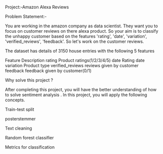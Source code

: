 Project:-Amazon Alexa Reviews


Problem Statement:-

You are working in the amazon company as data scientist. They want you to focus on customer reviews on there alexa product. So your aim is to classify the unhappy customer based on the features 'rating', 'date', 'variation', 'verified_reviews', 'feedback'. So let's work on the customer reviews.

The dataset has details of 3150 house entries with the following 5 features

Feature	Description
rating	Product ratings(1/2/3/4/5)
date	Rating date
variation	Product type
verified_reviews	reviews given by customer
feedback	feedback given by customer(0/1)

Why solve this project ?

After completing this project, you will have the better understanding of how to solve sentiment analysis . In this project, you will apply the following concepts.

Train-test split

posterstemmer

Text cleaning

Random forest classifier

Metrics for classification
